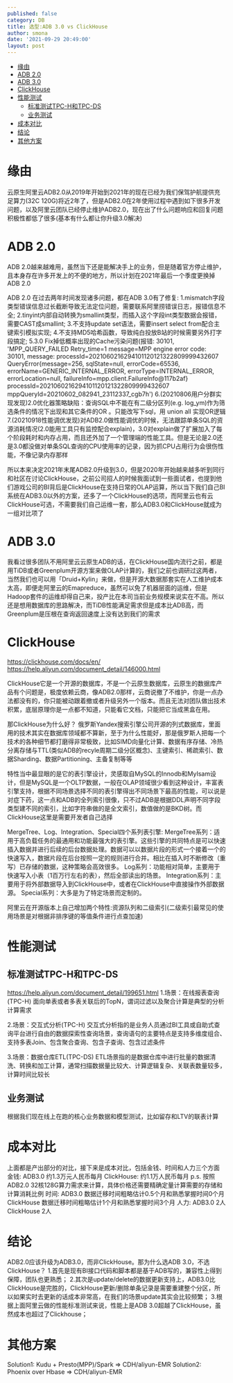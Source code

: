```yaml
---
published: false
category: DB
title: 选型:ADB 3.0 vs ClickHouse     
author: smona
date: '2021-09-29 20:49:00'
layout: post
---
```


- [缘由](#缘由)
- [ADB 2.0](#adb-20)
- [ADB 3.0](#adb-30)
- [ClickHouse](#clickhouse)
- [性能测试](#性能测试)
  - [标准测试TPC-H和TPC-DS](#标准测试tpc-h和tpc-ds)
  - [业务测试](#业务测试)
- [成本对比](#成本对比)
- [结论](#结论)
- [其他方案](#其他方案)


# 缘由
云原生阿里云ADB2.0从2019年开始到2021年的现在已经为我们保驾护航提供充足算力(32C 120G)将近2年了，但是ADB2.0在2年使用过程中遇到如下很多开发问题，以及阿里云团队已经停止维护ADB2.0，现在出了什么问题响应和回复问题积极性都低了很多(基本有什么都让你升级3.0解决)

# ADB 2.0
ADB 2.0越来越难用，虽然当下还是能解决手上的业务，但是随着官方停止维护，且本身存在许多开发上的不便的地方，所以计划在2021年最后一个季度更换掉ADB 2.0

ADB 2.0 在过去两年时间发现诸多问题，都在ADB 3.0有了修复:
1.mismatch字段类型错误信息过长截断导致无法定位问题，需要联系阿里捞错误日志，报错信息不全;
2.tinyint内部自动转换为smallint类型，而插入这个字段int类型数据会报错，需要CAST成smallint;
3.不支持update set语法，需要insert select from配合主键索引模拟实现;
4.不支持MD5哈希函数，导致纯白投放B站的时候需要另外打字段搞定;
5.3.0 Fix掉低概率出现的Cache污染问题(报错: 30101, 'MPP_QUERY_FAILED Retry_time=1 message=MPP engine error code: 30101, message: processId=2021060216294101120121322809999432607 QueryError{message=256, sqlState=null, errorCode=65536, errorName=GENERIC_INTERNAL_ERROR, errorType=INTERNAL_ERROR, errorLocation=null, failureInfo=mpp.client.FailureInfo@117b2af} processId=2021060216294101120121322809999432607 mppQueryId=20210602_082941_23112337_cgb7h')
6.(20210806用户分群实现发现)2.0优化器策略缺陷：查询SQL中不能在有二级分区列(e.g. log_ym)作为筛选条件的情况下出现和其它条件的OR 。只能改写下sql，用 union all 实现OR逻辑
7.(20210918性能调优发现)对ADB2.0做性能调优的时候，无法跟踪单条SQL的资源消耗情况(2.0能用工具只有监控配合explain)，3.0对explain做了扩展加入了每个阶段耗时和内存占用，而且还外加了一个管理端的性能工具。但是无论是2.0还是3.0都没做对单条SQL查询的CPU使用率的记录，因为抓CPU占用行为会很伤性能，不像记录内存那样

所以本来决定2021年末尾ADB2.0升级到3.0，但是2020年开始越来越多听到同行和社区在讨论ClickHouse，之前公司招人的时候我面试到一些面试者，也提到他们游戏公司的BI背后是ClickHouse在支持日常的OLAP运算，所以当下我们自己BI系统在ADB3.0以外的方案，还多了一个ClickHouse的选项，而阿里云也有云ClickHouse可选，不需要我们自己运维一套，那么ADB3.0和ClickHouse就成为一组对比项了

# ADB 3.0
我看过很多团队不用阿里云云原生ADB的话，在ClickHouse国内流行之前，都是用TiDB或者Greenplum开源方案来做OLAP计算的，我们之前也调研过这两者，当然我们也可以用「Druid+Kylin」来做，但是开源大数据那套实在人工维护成本太高，即便走阿里云的Emapreduce，虽然可以免了机器层面的运维，但是Hadoop套件的运维却得自己来，投产比在本司当前业务规模来说实在不高。所以还是想用数据库的思路解决，而TiDB性能满足需求但是成本比ADB高，而Greenplum是压根在查询返回速度上没有达到我们的需求

# ClickHouse

https://clickhouse.com/docs/en/
https://help.aliyun.com/document_detail/146000.html

ClickHouse它是一个开源的数据库，不是一个云原生数据库，云原生的数据库产品有个问题是，极度依赖云商，像ADB2.0那样，云商说撤了不维护，你是一点办法都没有的，你只能被动跟着撤或者升级另外一个版本。而且无法对团队做出技术积累，底层原理你是一点都不知道，只能看它文档，只能把它当成黑盒在用。

那ClickHouse为什么好？
俄罗斯Yandex搜索引擎公司开源的列式数据库，里面用的技术其实在数据库领域都不算新，至于为什么性能好，那是俄罗斯人把每一个技术的各种细节都打磨得非常极致，比如SIMD向量化计算、数据有序存储、冷热分离存储与TTL(类似ADB的recyle周期二级分区概念)、主键索引、稀疏索引、数据Sharding、数据Partitioning、主备复制等等

特性当中最显眼的是它的表引擎设计，灵感取自MySQL的Innodb和MyIsam设计，但是MySQL是一个OLTP数据，一般在OLAP领域很少看到这种设计，丰富表引擎支持，根据不同场景选择不同的表引擎得出不同场景下最高的性能，可以说是对症下药，这一点和ADB的全列索引很像，只不过ADB是根据DDL声明不同字段类型建不同的索引，比如字符串做的是全文索引，数值做的是BKD树。而ClickHouse这里是需要开发者自己选择

MergeTree、Log、Integration、Special四个系列表引擎:
MergeTree系列：适用于高负载任务的最通用和功能最强大的表引擎。这些引擎的共同特点是可以快速插入数据并进行后续的后台数据处理。数据可以以数据片段的形式一个接着一个的快速写入，数据片段在后台按照一定的规则进行合并。相比在插入时不断修改（重写）已存储的数据，这种策略会高效很多。
Log系列：功能相对简单，主要用于快速写入小表（1百万行左右的表），然后全部读出的场景。
Integration系列：主要用于将外部数据导入到ClickHouse中，或者在ClickHouse中直接操作外部数据源。
Special系列：大多是为了特定场景而定制的。

阿里云在开源版本上自己增加两个特性:资源队列和二级索引(二级索引最常见的使用场景是对根据非排序键的等值条件进行点查加速)

# 性能测试

## 标准测试TPC-H和TPC-DS
https://help.aliyun.com/document_detail/199651.html
1.场景：在线报表查询(TPC-H)
面向单表或者多表关联后的TopN，谓词过滤以及聚合计算是典型的分析计算需求

2.场景：交互式分析(TPC-H)
交互式分析指的是业务人员通过BI工具或自助式查询平台进行自由的数据探索性查询场景，查询语句的主要特点是支持多维度组合、支持多表Join、包含聚合查询、包含子查询、包含过滤条件

3.场景：数据仓库ETL(TPC-DS)
ETL场景指的是数据仓库中进行批量的数据清洗、转换和加工计算，通常扫描数据量比较大、计算逻辑复杂、关联表数量较多，计算时间比较长

## 业务测试
根据我们现在线上在跑的核心业务数据和模型测试，比如留存和LTV的联表计算

# 成本对比
上面都是产出部分的对比，接下来是成本对比，包括金钱、时间和人力三个方面
金钱:
  ADB3.0 约1.3万元人民币每月
  ClickHouse: 约1.1万人民币每月
  p.s. 按照ADB2.0 32核128G算力需求来计算，具体价格还需要精确定量计算需要的存储和计算消耗比例
时间:
  ADB3.0 数据迁移时间粗略估计0.5个月和熟悉掌握时间0个月
  ClickHouse 数据迁移时间粗略估计1个月和熟悉掌握时间3个月
人力:
  ADB3.0 2人
  ClickHouse 2人

# 结论
ADB2.0应该升级为ADB3.0，而非ClickHouse。那为什么选ADB 3.0，不选ClickHouse？
1.首先是现有BI接口代码和脚本都是基于ADB写的，兼容性上得到保障，团队也更熟悉；
2.其次是update/delete的数据更新支持上，ADB3.0比ClickHouse是完胜的，ClickHouse更新/删除单条记录是需要重建整个分区，所以如果实时去更新的话成本非常高，在我们的场景update其实会比较频繁；
3.根据上面阿里云做的性能标准测试来说，性能上是ADB 3.0超越了ClickHouse，虽然成本也超过了Clickhouse；

# 其他方案
Solution1: Kudu + Presto(MPP)/Spark => CDH/aliyun-EMR
Solution2: Phoenix over Hbase => CDH/aliyun-EMR